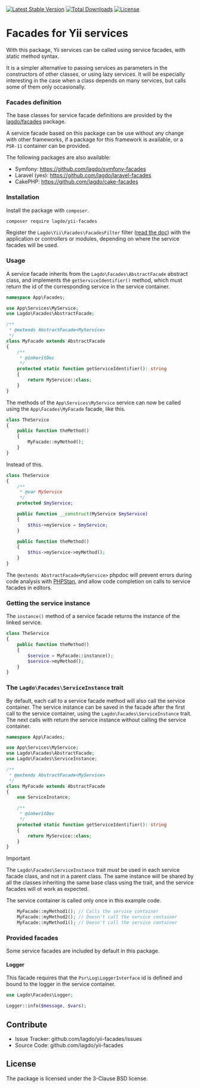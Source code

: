 <!-- [![Build Status](https://github.com/lagdo/yii-facades/actions/workflows/test.yml/badge.svg?branch=main)](https://github.com/lagdo/yii-facades/actions)
[![Scrutinizer Code Quality](https://scrutinizer-ci.com/g/lagdo/yii-facades/badges/quality-score.png?b=main)](https://scrutinizer-ci.com/g/lagdo/yii-facades/?branch=main)
[![StyleCI](https://styleci.io/repos/418488513/shield?branch=main)](https://styleci.io/repos/418488513)
[![codecov](https://codecov.io/gh/lagdo/yii-facades/branch/main/graph/badge.svg?token=HERKC60CC1)](https://codecov.io/gh/lagdo/yii-facades) -->

[![Latest Stable Version](https://poser.pugx.org/lagdo/yii-facades/v/stable)](https://packagist.org/packages/lagdo/yii-facades)
[![Total Downloads](https://poser.pugx.org/lagdo/yii-facades/downloads)](https://packagist.org/packages/lagdo/yii-facades)
[![License](https://poser.pugx.org/lagdo/yii-facades/license)](https://packagist.org/packages/lagdo/yii-facades)

Facades for Yii services
========================

With this package, Yii services can be called using service facades, with static method syntax.

It is a simpler alternative to passing services as parameters in the constructors of other classes, or using lazy services.
It will be especially interesting in the case when a class depends on many services, but calls some of them only occasionally.

### Facades definition

The base classes for service facade definitions are provided by the [lagdo/facades](https://github.com/lagdo/facades) package.

A service facade based on this package can be use without any change with other frameworks, if a package for this framework is available, or a `PSR-11` container can be provided.

The following packages are also available:
- Symfony: https://github.com/lagdo/symfony-facades
- Laravel (yes): https://github.com/lagdo/laravel-facades
- CakePHP: https://github.com/lagdo/cake-facades

### Installation

Install the package with `composer`.

```bash
composer require lagdo/yii-facades
```

Register the `Lagdo\Yii\Facades\FacadesFilter` filter ([read the doc](https://www.yiiframework.com/doc/guide/2.0/en/structure-filters)) with the application or controllers or modules, depending on where the service facades will be used.

### Usage

A service facade inherits from the `Lagdo\Facades\AbstractFacade` abstract class, and implements the `getServiceIdentifier()` method, which must return the id of the corresponding service in the service container.

```php
namespace App\Facades;

use App\Services\MyService;
use Lagdo\Facades\AbstractFacade;

/**
 * @extends AbstractFacade<MyService>
 */
class MyFacade extends AbstractFacade
{
    /**
     * @inheritDoc
     */
    protected static function getServiceIdentifier(): string
    {
        return MyService::class;
    }
}
```

The methods of the `App\Services\MyService` service can now be called using the `App\Facades\MyFacade` facade, like this.

```php
class TheService
{
    public function theMethod()
    {
        MyFacade::myMethod();
    }
}
```

Instead of this.

```php
class TheService
{
    /**
     * @var MyService
     */
    protected $myService;

    public function __construct(MyService $myService)
    {
        $this->myService = $myService;
    }

    public function theMethod()
    {
        $this->myService->myMethod();
    }
}
```

The `@extends AbstractFacade<MyService>` phpdoc will prevent errors during code analysis with [PHPStan](https://phpstan.org/), and allow code completion on calls to service facades in editors.

### Getting the service instance

The `instance()` method of a service facade returns the instance of the linked service.

```php
class TheService
{
    public function theMethod()
    {
        $service = MyFacade::instance();
        $service->myMethod();
    }
}
```

### The `Lagdo\Facades\ServiceInstance` trait

By default, each call to a service facade method will also call the service container.
The service instance can be saved in the facade after the first call to the service container, using the `Lagdo\Facades\ServiceInstance` trait.
The next calls with return the service instance without calling the service container.

```php
namespace App\Facades;

use App\Services\MyService;
use Lagdo\Facades\AbstractFacade;
use Lagdo\Facades\ServiceInstance;

/**
 * @extends AbstractFacade<MyService>
 */
class MyFacade extends AbstractFacade
{
    use ServiceInstance;

    /**
     * @inheritDoc
     */
    protected static function getServiceIdentifier(): string
    {
        return MyService::class;
    }
}
```

> [!IMPORTANT]
> The `Lagdo\Facades\ServiceInstance` trait *must* be used in each service facade class, and not in a parent class. The same instance will be shared by all the classes inheriting the same base class using the trait, and the service facades will ot work as expected.

The service container is called only once in this example code.

```php
    MyFacade::myMethod1(); // Calls the service container
    MyFacade::myMethod2(); // Doesn't call the service container
    MyFacade::myMethod1(); // Doesn't call the service container
```

### Provided facades

Some service facades are included by default in this package.

#### Logger

This facade requires that the `Psr\Log\LoggerInterface` id is defined and bound to the logger in the service container.

```php
use Lagdo\Facades\Logger;

Logger::info($message, $vars);
```

Contribute
----------

- Issue Tracker: github.com/lagdo/yii-facades/issues
- Source Code: github.com/lagdo/yii-facades

License
-------

The package is licensed under the 3-Clause BSD license.
